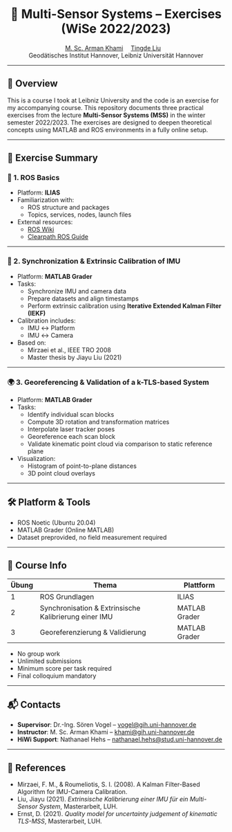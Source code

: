 <p align="center">
<h1 align="center"><strong>📡 Multi-Sensor Systems – Exercises (WiSe 2022/2023)</strong></h1>
  <p align="center">
    <a href='mailto:khami@gih.uni-hannover.de' target='_blank'>M. Sc. Arman Khami</a>&emsp;
    <a href='mailto:tingde.liu@gmail.com' target='_blank'>Tingde Liu</a>&emsp;
    <br>
    Geodätisches Institut Hannover, Leibniz Universität Hannover
  </p>
</p>

---

## 🧭 Overview

This is a course I took at Leibniz University and the code is an exercise for my accompanying course. This repository documents three practical exercises from the lecture **Multi-Sensor Systems (MSS)** in the winter semester 2022/2023. The exercises are designed to deepen theoretical concepts using MATLAB and ROS environments in a fully online setup.

---

## 🧪 Exercise Summary

### 🔧 1. ROS Basics

- Platform: **ILIAS**
- Familiarization with:
  - ROS structure and packages
  - Topics, services, nodes, launch files
- External resources:
  - [ROS Wiki](http://wiki.ros.org/)
  - [Clearpath ROS Guide](http://www.clearpathrobotics.com/assets/guides/kinetic/ros/)

---

### 📐 2. Synchronization & Extrinsic Calibration of IMU

- Platform: **MATLAB Grader**
- Tasks:
  - Synchronize IMU and camera data
  - Prepare datasets and align timestamps
  - Perform extrinsic calibration using **Iterative Extended Kalman Filter (IEKF)**
- Calibration includes:
  - IMU ↔ Platform
  - IMU ↔ Camera
- Based on:
  - Mirzaei et al., IEEE TRO 2008
  - Master thesis by Jiayu Liu (2021)

---

### 🌍 3. Georeferencing & Validation of a k-TLS-based System

- Platform: **MATLAB Grader**
- Tasks:
  - Identify individual scan blocks
  - Compute 3D rotation and transformation matrices
  - Interpolate laser tracker poses
  - Georeference each scan block
  - Validate kinematic point cloud via comparison to static reference plane
- Visualization:
  - Histogram of point-to-plane distances
  - 3D point cloud overlays

---

## 🛠 Platform & Tools

- ROS Noetic (Ubuntu 20.04)
- MATLAB Grader (Online MATLAB)
- Dataset preprovided, no field measurement required

---

## 📅 Course Info

| Übung | Thema                                                   | Plattform       |
|--------|----------------------------------------------------------|------------------|
| 1      | ROS Grundlagen                                           | ILIAS            |
| 2      | Synchronisation & Extrinsische Kalibrierung einer IMU   | MATLAB Grader    |
| 3      | Georeferenzierung & Validierung                         | MATLAB Grader    |

- No group work
- Unlimited submissions
- Minimum score per task required
- Final colloquium mandatory

---

## 📬 Contacts

- **Supervisor**: Dr.-Ing. Sören Vogel – [vogel@gih.uni-hannover.de](mailto:vogel@gih.uni-hannover.de)
- **Instructor**: M. Sc. Arman Khami – [khami@gih.uni-hannover.de](mailto:khami@gih.uni-hannover.de)
- **HiWi Support**: Nathanael Hehs – [nathanael.hehs@stud.uni-hannover.de](mailto:nathanael.hehs@stud.uni-hannover.de)

---

## 📎 References

- Mirzaei, F. M., & Roumeliotis, S. I. (2008). A Kalman Filter-Based Algorithm for IMU-Camera Calibration.
- Liu, Jiayu (2021). *Extrinsische Kalibrierung einer IMU für ein Multi-Sensor System*, Masterarbeit, LUH.
- Ernst, D. (2021). *Quality model for uncertainty judgement of kinematic TLS-MSS*, Masterarbeit, LUH.


